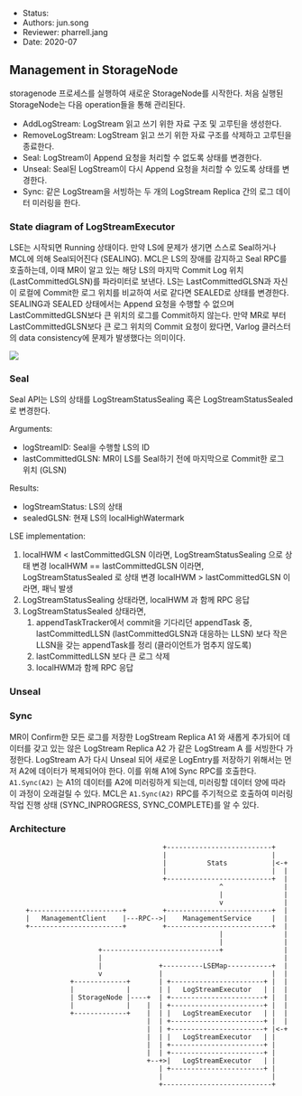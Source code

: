 - Status:
- Authors: jun.song
- Reviewer: pharrell.jang
- Date: 2020-07



## Management in StorageNode

storagenode 프로세스를 실행하여 새로운 StorageNode를 시작한다. 처음 실행된 StorageNode는 다음 operation들을 통해 관리된다.

- AddLogStream: LogStream 읽고 쓰기 위한 자료 구조 및 고루틴을 생성한다.
- RemoveLogStream: LogStream 읽고 쓰기 위한 자료 구조를 삭제하고 고루틴을 종료한다.
- Seal: LogStream이 Append 요청을 처리할 수 없도록 상태를 변경한다.
- Unseal: Seal된 LogStream이 다시 Append 요청을 처리할 수 있도록 상태를 변경한다.
- Sync: 같은 LogStream을 서빙하는 두 개의 LogStream Replica 간의 로그 데이터 미러링을 한다.

### State diagram of LogStreamExecutor

LSE는 시작되면 Running 상태이다. 만약 LS에 문제가 생기면 스스로 Seal하거나 MCL에 의해 Seal되어진다 (SEALING). MCL은 LS의 장애를 감지하고 Seal RPC를 호출하는데, 이때 MR이 알고 있는 해당 LS의 마지막 Commit Log 위치 (LastCommittedGLSN)를 파라미터로 보낸다. LS는 LastCommittedGLSN과 자신이 로컬에 Commit한 로그 위치를 비교하여 서로 같다면 SEALED로 상태를 변경한다. SEALING과 SEALED 상태에서는 Append 요청을 수행할 수 없으며 LastCommittedGLSN보다 큰 위치의 로그를 Commit하지 않는다. 만약 MR로 부터 LastCommittedGLSN보다 큰 로그 위치의 Commit 요청이 왔다면, Varlog 클러스터의 data consistency에 문제가 발생했다는 의미이다.

[![](https://mermaid.ink/img/eyJjb2RlIjoic3RhdGVEaWFncmFtLXYyXG5cblsqXSAtLT4gUlVOTklOR1xuUlVOTklORyAtLT4gU0VBTElORzogU2VhbCBpdHNlbGYgb3IgU2VhbCAoQ29tbWl0dGVkIExTTiA8IExhc3QgQ29tbWl0dGVkIExTTilcblJVTk5JTkcgLS0-IFNFQUxFRDogU2VhbCAoQ29tbWl0dGVkIExTTiA9IExhc3QgQ29tbWl0dGVkIExTTilcblNFQUxJTkcgLS0-IFNFQUxFRDogU2VhbCAoQ29tbWl0dGVkIExTTiA9IExhc3QgQ29tbWl0dGVkIExTTilcblNFQUxFRCAtLT4gUlVOTklORzogVW5zZWFsIiwibWVybWFpZCI6eyJ0aGVtZSI6ImRlZmF1bHQifSwidXBkYXRlRWRpdG9yIjpmYWxzZX0)](https://mermaid-js.github.io/mermaid-live-editor/#/edit/eyJjb2RlIjoic3RhdGVEaWFncmFtLXYyXG5cblsqXSAtLT4gUlVOTklOR1xuUlVOTklORyAtLT4gU0VBTElORzogU2VhbCBpdHNlbGYgb3IgU2VhbCAoQ29tbWl0dGVkIExTTiA8IExhc3QgQ29tbWl0dGVkIExTTilcblJVTk5JTkcgLS0-IFNFQUxFRDogU2VhbCAoQ29tbWl0dGVkIExTTiA9IExhc3QgQ29tbWl0dGVkIExTTilcblNFQUxJTkcgLS0-IFNFQUxFRDogU2VhbCAoQ29tbWl0dGVkIExTTiA9IExhc3QgQ29tbWl0dGVkIExTTilcblNFQUxFRCAtLT4gUlVOTklORzogVW5zZWFsIiwibWVybWFpZCI6eyJ0aGVtZSI6ImRlZmF1bHQifSwidXBkYXRlRWRpdG9yIjpmYWxzZX0)

### Seal

Seal API는 LS의 상태를 LogStreamStatusSealing 혹은 LogStreamStatusSealed로 변경한다.

Arguments:

- logStreamID: Seal을 수행할 LS의 ID
- lastCommittedGLSN: MR이 LS를 Seal하기 전에 마지막으로 Commit한 로그 위치 (GLSN)

Results:

- logStreamStatus: LS의 상태
- sealedGLSN: 현재 LS의 localHighWatermark

LSE implementation:

1. localHWM < lastCommittedGLSN 이라면, LogStreamStatusSealing 으로 상태 변경
   localHWM == lastCommittedGLSN 이라면, LogStreamStatusSealed 로 상태 변경
   localHWM > lastCommittedGLSN 이라면, 패닉 발생
2. LogStreamStatusSealing 상태라면, localHWM 과 함께 RPC 응답
3. LogStreamStatusSealed 상태라면, 
   1. appendTaskTracker에서 commit을 기다리던 appendTask 중, lastCommittedLLSN (lastCommittedGLSN과 대응하는 LLSN) 보다 작은 LLSN을 갖는 appendTask를 정리 (클라이언트가 멈추지 않도록)
   2. lastCommittedLLSN 보다 큰 로그 삭제
   3. localHWM과 함께 RPC 응답

### Unseal



### Sync

MR이 Confirm한 모든 로그를 저장한 LogStream Replica A1 와 새롭게 추가되어 데이터를 갖고 있는 않은 LogStream Replica A2 가 같은 LogStream A 를 서빙한다 가정한다. LogStream A가 다시 Unseal 되어 새로운 LogEntry를 저장하기 위해서는 먼저 A2에 데이터가 복제되어야 한다. 이를 위해 A1에 Sync RPC를 호출한다.
`A1.Sync(A2)` 는 A1의 데이터를 A2에 미러링하게 되는데, 미러링할 데이터 양에 따라 이 과정이 오래걸릴 수 있다. MCL은 `A1.Sync(A2)` RPC를 주기적으로 호출하여 미러링 작업 진행 상태 (SYNC_INPROGRESS, SYNC_COMPLETE)를 알 수 있다. 

### Architecture

```
                                      +--------------------------+
                                      |                          |
                                      |          Stats           |<-+
                                      |                          |  |
                                      +--------------------------+  |
                                                    ^               |
                                                    |               |
                                                    v               |
    +-----------------------+         +--------------------------+  |
    |   ManagementClient    |---RPC-->|    ManagementService     |  |
    +-----------------------+         +--------------------------+  |
                                                    |               |
                                                    |               |
                      +-----------------------------+               |
                      |                                             |
                      |              +----------LSEMap-----------+  |
                      v              |                           |  |
               +-------------+       | +-----------------------+ |  |
               |             |       | |   LogStreamExecutor   | |  |
               | StorageNode |----+  | +-----------------------+ |  |
               |             |    |  | +-----------------------+ |  |
               +-------------+    |  | |   LogStreamExecutor   | |  |
                                  |  | +-----------------------+ |  |
                                  |  | +-----------------------+ |<-+
                                  |  | |   LogStreamExecutor   | |
                                  |  | +-----------------------+ |
                                  |  | +-----------------------+ |
                                  +--+>|   LogStreamExecutor   | |
                                     | +-----------------------+ |
                                     |                           |
                                     +---------------------------+
```

